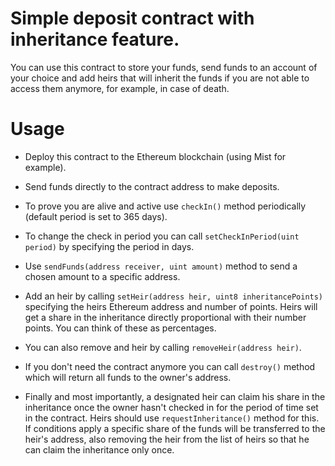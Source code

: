 # Simple deposit contract with inheritance feature. #

You can use this contract to store your funds, send funds to an account of your choice and add heirs that will inherit the funds if you are not able to access them anymore, for example, in case of death.

# Usage #

* Deploy this contract to the Ethereum blockchain (using Mist for example).

* Send funds directly to the contract address to make deposits.

* To prove you are alive and active use ```checkIn()``` method periodically (default period is set to 365 days).

* To change the check in period you can call ```setCheckInPeriod(uint period)``` by specifying the period in days.

* Use ```sendFunds(address receiver, uint amount)``` method to send a chosen amount to a specific address.

* Add an heir by calling ```setHeir(address heir, uint8 inheritancePoints)``` specifying the heirs Ethereum address and number of points. Heirs will get a share in the inheritance directly proportional with their number points. You can think of these as percentages.

* You can also remove and heir by calling ```removeHeir(address heir)```.

* If you don't need the contract anymore you can call ```destroy()``` method which will return all funds to the owner's address.

* Finally and most importantly, a designated heir can claim his share in the inheritance once the owner hasn't checked in for the period of time set in the contract. Heirs should use ```requestInheritance()``` method for this. If conditions apply a specific share of the funds will be transferred to the heir's address, also removing the heir from the list of heirs so that he can claim the inheritance only once.
